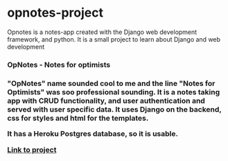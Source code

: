 # opnotes-project

Opnotes is a notes-app created with the Django web development framework, and python.
It is a small project to learn about Django and web development

<h3>OpNotes - Notes for optimists<h3>

<p>"OpNotes" name sounded cool to me and the line "Notes for Optimists" was soo professional sounding.
It is a notes taking app with CRUD functionality, and user authentication and served with user specific
data. It uses Django on the backend, css for styles and html for the templates.</p>

<p>It has a Heroku Postgres database, so it is usable.</p>

<a href="opnotes.herokuapp.com">Link to project</a>
